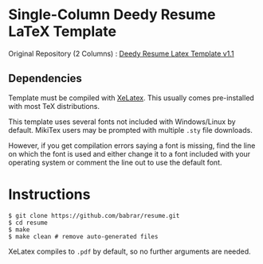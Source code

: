 # Single-Column Deedy Resume LaTeX Template
Original Repository (2 Columns) : [Deedy Resume Latex Template v1.1](https://github.com/deedydas/Deedy-Resume)

## Dependencies

Template must be compiled with [XeLatex](http://www.texts.io/support/0002/). This usually comes pre-installed with most TeX distributions.

This template uses several fonts not included with Windows/Linux by default. MikiTex users may be prompted with multiple `.sty` file downloads.

However, if you get compilation errors saying a font is missing, find the line on which the font is used and either change it to a font included with your operating system or comment the line out to use the default font.

# Instructions
```
$ git clone https://github.com/babrar/resume.git
$ cd resume
$ make
$ make clean # remove auto-generated files
```
XeLatex compiles to `.pdf` by default, so no further arguments are needed.

